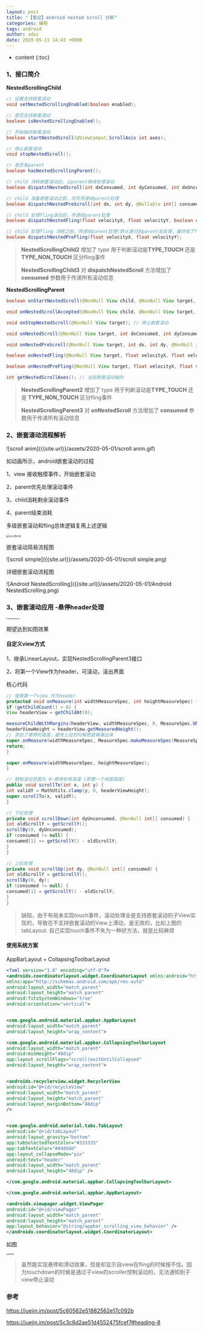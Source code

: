 ```yaml
---
layout: post
title: "【笔记】android nested scroll 分析"
categories: 编程
tags: android
author: adai
date: 2020-05-11 14:43 +0800
---
```

* content
{:toc}





### 1、接口简介



**NestedScrollingChild**


```java
// 设置支持嵌套滚动
void setNestedScrollingEnabled(boolean enabled);

// 是否支持嵌套滚动
boolean isNestedScrollingEnabled();

// 开始轴向嵌套滚动
boolean startNestedScroll(@ViewCompat.ScrollAxis int axes);

// 停止嵌套滚动
void stopNestedScroll();

// 是否有parent
boolean hasNestedScrollingParent();

// child 消耗嵌套滚动后，让parent继续处理滚动
boolean dispatchNestedScroll(int dxConsumed, int dyConsumed, int dxUnconsumed, int dyUnconsumed, @Nullable int[] offsetInWindow);

// child 准备嵌套滚动之前，优先传递给parent处理
boolean dispatchNestedPreScroll(int dx, int dy, @Nullable int[] consumed, @Nullable int[] offsetInWindow);

// child 处理fling滚动后，传递给parent处理
boolean dispatchNestedFling(float velocityX, float velocityY, boolean consumed);

// child 处理fling 消耗之前，传递给parent处理(默认递归到parent去处理，最终给了false，新版本fling都是让child控制的)
boolean dispatchNestedPreFling(float velocityX, float velocityY);


```



> **NestedScrollingChild2** 增加了 type 用于判断滚动是**TYPE_TOUCH** 还是 **TYPE_NON_TOUCH** 区分fling事件
>
> **NestedScrollingChild3** 对 **dispatchNestedScroll** 方法增加了 **consumed** 参数用于传递所有滚动信息



**NestedScrollingParent**

```java
boolean onStartNestedScroll(@NonNull View child, @NonNull View target, @ScrollAxis int axes); // 开始制定轴向的嵌套滚动

void onNestedScrollAccepted(@NonNull View child, @NonNull View target, @ScrollAxis int axes); // child开始嵌套滚动的时候，通知当前类嵌套滚动开始

void onStopNestedScroll(@NonNull View target); // 停止嵌套滚动

void onNestedScroll(@NonNull View target, int dxConsumed, int dyConsumed, int dxUnconsumed, int dyUnconsumed); // child 消耗滚动后，处理滚动

void onNestedPreScroll(@NonNull View target, int dx, int dy, @NonNull int[] consumed); // child 消耗滚动前，处理滚动

boolean onNestedFling(@NonNull View target, float velocityX, float velocityY, boolean consumed); // child 消耗滚动后，处理fling

boolean onNestedPreFling(@NonNull View target, float velocityX, float velocityY); // child 消耗fling滚动前，处理fling

int getNestedScrollAxes(); // 当前嵌套滚动轴向
```

> **NestedScrollingParent2** 增加了 type 用于判断滚动是**TYPE_TOUCH** 还是 **TYPE_NON_TOUCH** 区分fling事件
>
> **NestedScrollingParent3** 对 **onNestedScroll** 方法增加了 **consumed** 参数用于传递所有滚动信息





### 2、嵌套滚动流程解析



![scroll anim]({{site.url}}/assets/2020-05-01/scroll anim.gif)



如动画所示，android嵌套滚动的过程

1、view 接收触摸事件，开始嵌套滚动

2、parent优先处理滚动事件

3、child消耗剩余滚动事件

4、parent结束消耗



多级嵌套滚动和fling总体逻辑复用上述逻辑





<img src="{{site.url}}/assets/2020-05-01/scrollend.png" alt="scrollend" style="zoom:50%;" />







嵌套滚动简易流程图



![scroll simple]({{site.url}}/assets/2020-05-01/scroll simple.png)





详细嵌套滚动流程图



![Android NestedScrolling]({{site.url}}/assets/2020-05-01/Android NestedScrolling.png)









### 3、嵌套滚动应用 -悬停header处理









<img src="{{site.url}}/assets/2020-05-01/suspendLayout.gif" alt="suspendLayout" style="zoom:30%;" />



期望达到如图效果





#### 自定义view方式

1、继承LinearLayout，实现NestedScrollingParent3接口

2、将第一个View作为header，可滚动，滚出界面





核心代码

```java
// 使用第一个view 作为header
protected void onMeasure(int widthMeasureSpec, int heightMeasureSpec) {
if (getChildCount() > 0) {
View headerView = getChildAt(0);

measureChildWithMargins(headerView, widthMeasureSpec, 0, MeasureSpec.UNSPECIFIED, 0);
headerViewHeight = headerView.getMeasuredHeight();
// 添加了悬停的高度，避免上拉的时候把底裤漏出来
super.onMeasure(widthMeasureSpec, MeasureSpec.makeMeasureSpec(MeasureSpec.getSize(heightMeasureSpec) + headerViewHeight, MeasureSpec.EXACTLY));
return;
}

super.onMeasure(widthMeasureSpec, heightMeasureSpec);
}

// 限制滚动范围为 0~悬停布局高度 (即第一个视图高度)
public void scrollTo(int x, int y) {
int validY = MathUtils.clamp(y, 0, headerViewHeight);
super.scrollTo(x, validY);
}

// 下拉处理
private void scrollDown(int dyUnconsumed, @NonNull int[] consumed) {
int oldScrollY = getScrollY();
scrollBy(0, dyUnconsumed);
if (consumed != null) {
consumed[1] += getScrollY() - oldScrollY;
}
}

// 上拉处理
private void scrollUp(int dy, @NonNull int[] consumed) {
int oldScrollY = getScrollY();
scrollBy(0, dy);
if (consumed != null) {
consumed[1] = getScrollY() - oldScrollY;
}
}

```



> 缺陷，由于布局未实现touch事件，滚动处理全是支持嵌套滚动的子View实现的，导致在不支持嵌套滚动的View上滑动，是无效的，比如上图的tabLayout. 自己实现touch事件不失为一种好方法，就是比较麻烦



#### 使用系统方案

AppBarLayout + CollapsingToolbarLayout

```xml
<?xml version="1.0" encoding="utf-8"?>
<androidx.coordinatorlayout.widget.CoordinatorLayout xmlns:android="http://schemas.android.com/apk/res/android"
xmlns:app="http://schemas.android.com/apk/res-auto"
android:layout_width="match_parent"
android:layout_height="match_parent"
android:fitsSystemWindows="true"
android:orientation="vertical">


<com.google.android.material.appbar.AppBarLayout
android:layout_width="match_parent"
android:layout_height="wrap_content">

<com.google.android.material.appbar.CollapsingToolbarLayout
android:layout_width="match_parent"
android:minHeight="48dip"
app:layout_scrollFlags="scroll|exitUntilCollapsed"
android:layout_height="wrap_content">


<androidx.recyclerview.widget.RecyclerView
android:id="@+id/recycleView"
android:layout_width="match_parent"
android:layout_height="match_parent"
android:layout_marginBottom="48dip"
/>


<com.google.android.material.tabs.TabLayout
android:id="@+id/tabLayout"
android:layout_gravity="bottom"
app:tabSelectedTextColor="#333333"
app:tabTextColor="#dddddd"
app:layout_collapseMode="pin"
android:text="header"
android:layout_width="match_parent"
android:layout_height="48dip" />

</com.google.android.material.appbar.CollapsingToolbarLayout>

</com.google.android.material.appbar.AppBarLayout>

<androidx.viewpager.widget.ViewPager
android:id="@+id/viewPager"
android:layout_width="match_parent"
android:layout_height="match_parent"
app:layout_behavior="@string/appbar_scrolling_view_behavior" />
</androidx.coordinatorlayout.widget.CoordinatorLayout>

```



如图

<img src="{{site.url}}/assets/2020-05-01/appbar.gif" alt="appbar" style="zoom:33%;" />



>  虽然能实现悬停和滑动效果，但是却显示自view在fling的时候按不住。因为touchdown的时候是通过子view的scroller控制滚动的，无法通知到子view停止滚动









### 参考

https://juejin.im/post/5c60562e51882562e17c092b

https://juejin.im/post/5c3c8d2ae51d4552475fcef7#heading-8




